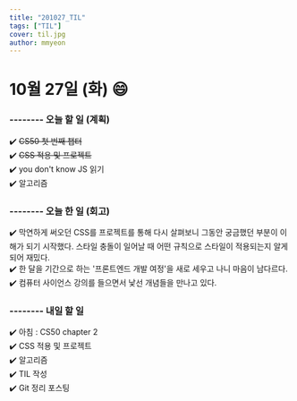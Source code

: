 ```yaml
---
title: "201027_TIL"
tags: ["TIL"]
cover: til.jpg
author: mmyeon
---
```


# 10월 27일 (화)  :smile:


### -------- 오늘 할 일 (계획)
 
✔️ ~~CS50 첫 번째 챕터~~  
✔️ ~~CSS 적용 및 프로젝트~~  
✔️  you don't know JS 읽기  
✔️  알고리즘  



### -------- 오늘 한 일 (회고)
 
✔️ 막연하게 써오던 CSS를 프로젝트를 통해 다시 살펴보니 그동안 궁금했던 부분이 이해가 되기 시작했다. 스타일 충돌이 일어날 때 어떤 규칙으로 스타일이 적용되는지 알게 되어 재밌다.  
✔️ 한 달을 기간으로 하는 '프론트엔드 개발 여정'을 새로 세우고 나니 마음이 남다르다.  
✔️ 컴퓨터 사이언스 강의를 들으면서 낯선 개념들을 만나고 있다.    


### -------- 내일 할 일
 
✔️ 아침 : CS50 chapter 2  
✔️ CSS 적용 및 프로젝트  
✔️ 알고리즘  
✔️ TIL 작성  
✔️ Git 정리 포스팅  




